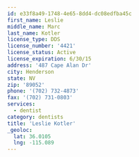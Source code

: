 ```yaml
---
id: e33f8a49-1748-4e65-8dd4-dc08edfba45c
first_name: Leslie
middle_name: Marc
last_name: Kotler
license_type: DDS
license_number: '4421'
license_status: Active
license_expiration: 6/30/15
address: '487 Cape Alan Dr'
city: Henderson
state: NV
zip: '89052'
phone: '(702) 732-4873'
fax: '(702) 731-0803'
services:
  - dentist
category: dentists
title: 'Leslie Kotler'
_geoloc:
  lat: 36.0105
  lng: -115.089
---
```

